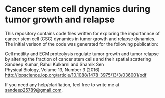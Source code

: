 # Cancer stem cell dynamics during tumor growth and relapse

This repository contains code files written for exploring the importannce of cancer stem cell (CSC) dynamics in tumor growth and relapse dynamics. The initial verison of the code was generated for the following publication:  

Cell motility and ECM proteolysis regulate tumor growth and tumor relapse by altering the fraction of cancer stem cells and their spatial scattering <br>
Sandeep Kumar, Rahul Kulkarni and Shamik Sen <br>
Physical Biology, Volume 13, Number 3 (2016)  <br>
http://iopscience.iop.org/article/10.1088/1478-3975/13/3/036001/pdf

If you need any help/clarifiation, feel free to write me at sandeep25789@gmail.com.
